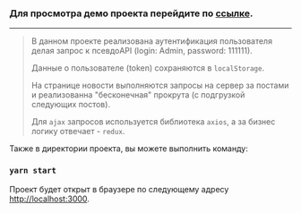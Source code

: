 ### Для просмотра демо проекта перейдите по [ссылке](https://ibulavsky.github.io/authentification).
***
> 
>В данном проекте реализована аутентификация пользователя делая запрос к псевдоAPI (login: Admin, password: 111111).
> 
>Данные о пользователе (token) сохраняются в `localStorage`.
> 
>На странице новости выполняются запросы на сервер за постами и реализованна "бесконечная" прокрута (с подгрузкой следующих постов).
> 
>Для `ajax` запросов используется библиотека `axios`, а за бизнес логику отвечает - `redux`.


Также в директории проекта, вы можете выполнить команду:
### `yarn start`
Проект будет открыт в браузере по следующему адресу [http://localhost:3000](http://localhost:3000).
